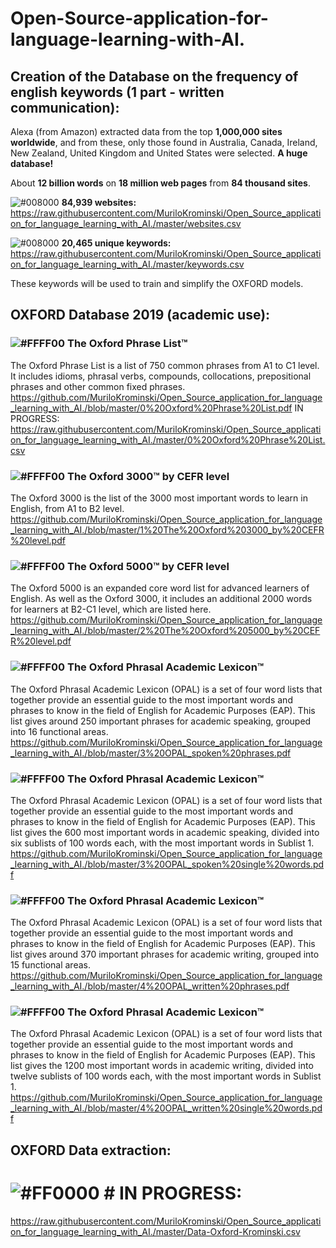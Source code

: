 # Open-Source-application-for-language-learning-with-AI.

## Creation of the Database on the frequency of english keywords (1 part - written communication):

Alexa (from Amazon) extracted data from the top <b>1,000,000 sites worldwide</b>, and from these, only those found in Australia, Canada, Ireland, New Zealand, United Kingdom and United States were selected. <b>A huge database!</b>

About <b>12 billion words</b> on <b>18 million web pages</b> from <b>84 thousand sites</b>.

![#008000](https://via.placeholder.com/15/008000/000000?text=+) <b>84,939 websites:</b><br>
https://raw.githubusercontent.com/MuriloKrominski/Open_Source_application_for_language_learning_with_AI./master/websites.csv

![#008000](https://via.placeholder.com/15/008000/000000?text=+) <b>20,465 unique keywords:</b><br>
https://raw.githubusercontent.com/MuriloKrominski/Open_Source_application_for_language_learning_with_AI./master/keywords.csv

These keywords will be used to train and simplify the OXFORD models.

## OXFORD Database 2019 (academic use):

### ![#FFFF00](https://via.placeholder.com/15/FFFF00/000000?text=+) The Oxford Phrase List™
The Oxford Phrase List is a list of 750 common phrases from A1 to C1 level. It includes idioms, phrasal verbs, compounds, collocations, prepositional phrases and other common fixed phrases.<br>
https://github.com/MuriloKrominski/Open_Source_application_for_language_learning_with_AI./blob/master/0%20Oxford%20Phrase%20List.pdf
IN PROGRESS:<br>
https://raw.githubusercontent.com/MuriloKrominski/Open_Source_application_for_language_learning_with_AI./master/0%20Oxford%20Phrase%20List.csv

### ![#FFFF00](https://via.placeholder.com/15/FFFF00/000000?text=+) The Oxford 3000™ by CEFR level
The Oxford 3000 is the list of the 3000 most important words to learn in English, from A1 to B2 level.<br>
https://github.com/MuriloKrominski/Open_Source_application_for_language_learning_with_AI./blob/master/1%20The%20Oxford%203000_by%20CEFR%20level.pdf

### ![#FFFF00](https://via.placeholder.com/15/FFFF00/000000?text=+) The Oxford 5000™ by CEFR level
The Oxford 5000 is an expanded core word list for advanced learners of English. As well as the Oxford 3000, it includes an additional 2000 words for learners at B2-C1 level, which are listed here.<br>
https://github.com/MuriloKrominski/Open_Source_application_for_language_learning_with_AI./blob/master/2%20The%20Oxford%205000_by%20CEFR%20level.pdf

### ![#FFFF00](https://via.placeholder.com/15/FFFF00/000000?text=+) The Oxford Phrasal Academic Lexicon™
The Oxford Phrasal Academic Lexicon (OPAL) is a set of four word lists that together provide an essential guide to the most important words and phrases to know in the field of English for Academic Purposes (EAP). This list gives around 250 important phrases for academic speaking, grouped into 16 functional areas.<br>
https://github.com/MuriloKrominski/Open_Source_application_for_language_learning_with_AI./blob/master/3%20OPAL_spoken%20phrases.pdf

### ![#FFFF00](https://via.placeholder.com/15/FFFF00/000000?text=+) The Oxford Phrasal Academic Lexicon™
The Oxford Phrasal Academic Lexicon (OPAL) is a set of four word lists that together provide an essential guide to the most important words and phrases to know in the field of English for Academic Purposes (EAP). This list gives the 600 most important words in academic speaking, divided into six sublists of 100 words each, with the most important words in Sublist 1.<br>
https://github.com/MuriloKrominski/Open_Source_application_for_language_learning_with_AI./blob/master/3%20OPAL_spoken%20single%20words.pdf

### ![#FFFF00](https://via.placeholder.com/15/FFFF00/000000?text=+) The Oxford Phrasal Academic Lexicon™
The Oxford Phrasal Academic Lexicon (OPAL) is a set of four word lists that together provide an essential guide to the most important words and phrases to know in the field of English for Academic Purposes (EAP). This list gives around 370 important phrases for academic writing, grouped into 15 functional areas.<br>
https://github.com/MuriloKrominski/Open_Source_application_for_language_learning_with_AI./blob/master/4%20OPAL_written%20phrases.pdf

### ![#FFFF00](https://via.placeholder.com/15/FFFF00/000000?text=+) The Oxford Phrasal Academic Lexicon™
The Oxford Phrasal Academic Lexicon (OPAL) is a set of four word lists that together provide an essential guide to the most important words and phrases to know in the field of English for Academic Purposes (EAP). This list gives the 1200 most important words in academic writing, divided into twelve sublists of 100 words each, with the most important words in Sublist 1.<br>
https://github.com/MuriloKrominski/Open_Source_application_for_language_learning_with_AI./blob/master/4%20OPAL_written%20single%20words.pdf

## OXFORD Data extraction:
# ![#FF0000](https://via.placeholder.com/15/FF0000/000000?text=+) # IN PROGRESS:
https://raw.githubusercontent.com/MuriloKrominski/Open_Source_application_for_language_learning_with_AI./master/Data-Oxford-Krominski.csv
